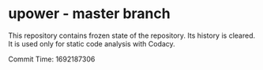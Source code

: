 # upower - master branch

This repository contains frozen state of the repository.
Its history is cleared. It is used only for static code
analysis with Codacy.

Commit Time: 1692187306